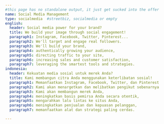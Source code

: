 ```yaml
---
#this page has no standalone output, it just get sucked into the offer page
name: Social Media Management
type: socialmedia  #streetbiz, socialmedia or empty
english:
  header: Social media power for your brand?
  title: We build your image through social engagement!
  paragraph1: Instagram, Facebook, Twitter, Pinterest...
  paragraph2: We'll target and engage real followers.
  paragraph3: We'll build your brand,
  paragraph4: authentically growing your audience,
  paragraph5: directing traffic to your site,
  paragraph6: increasing sales and customer satisfaction,
  paragraph7: leveraging the smartest tools and strategies.
indonesia:
  header: Kekuatan media sosial untuk merek Anda?
  title: Kami membangun citra Anda menggunakan keterlibatan sosial!
  paragraph1: Memanfaatkan Instagram, Facebook, Twitter, dan Pinterest
  paragraph2: Kami akan menargetkan dan melibatkan pengikut sebenarnya.
  paragraph3: Kami akan membangun merek Anda,
  paragraph4: meningkatkan basis pemirsa Anda secara otentik,
  paragraph5: mengarahkan lalu lintas ke situs Anda,
  paragraph6: meningkatkan penjualan dan kepuasan pelanggan,
  paragraph7: memanfaatkan alat dan strategi paling cerdas.

---
```

